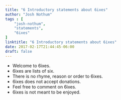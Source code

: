 ```yaml
---
title: "6 Introductory statements about 6ixes"
author: "Josh Nothum"
tags : [
    "josh-nothum",
    "statements",
    "6ixes"
]
linktitle: "6 Introductory statements about 6ixes"
date: 2017-02-17T21:44:45-06:00
draft: false
---
```


* Welcome to 6ixes.
* 6ixes are lists of six.
* There is no rhyme, reason or order to 6ixes. 
* 6ixes does not accept donations.
* Feel free to comment on 6ixes.
* 6ixes is not meant to be enjoyed.
